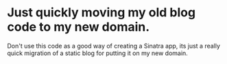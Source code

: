 # Just quickly moving my old blog code to my new domain.

Don't use this code as a good way of creating a Sinatra app, its just a really quick migration of a static blog for putting it on my new domain.
